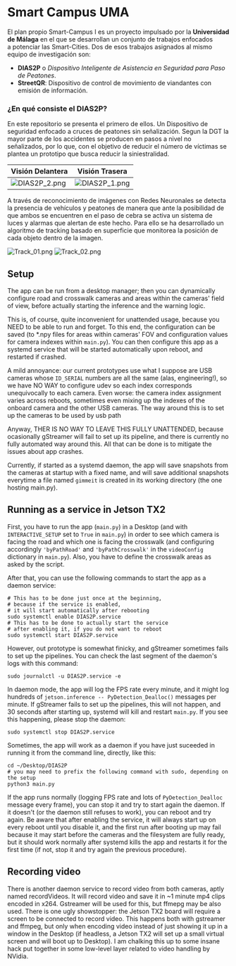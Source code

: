 # Smart Campus UMA

El plan propio Smart-Campus I es un proyecto impulsado por la **Universidad de Málaga**   en el que se desarrollan un conjunto de trabajos enfocados  
a potenciar las Smart-Cities. Dos de esos trabajos asignados al mismo equipo de investigación son:

- **DIAS2P** o *Dispositivo Inteligente de Asistencia en Seguridad para Paso de Peatones*.
- **StreetQR**: Dispositivo de control de movimiento de viandantes con emisión de información.

### ¿En qué consiste el DIAS2P?

En este repositorio se presenta el primero de ellos. Un Dispositivo de seguridad enfocado a cruces de peatones sin señalización.
Segun la DGT la mayor parte de los accidentes se producen en pasos a nivel no señalizados, por lo que, con el objetivo de reducir el número de víctimas
se plantea un prototipo que busca reducir la siniestralidad.

|  Visión Delantera  | Visión Trasera |
|---| --- |
|  ![DIAS2P_2.png](images/Design/DIAS2P_2.png) | ![DIAS2P_1.png](images/Design/DIAS2P_1.png) |



A través de reconocimiento de imágenes con Redes Neuronales se detecta la presencia de vehículos y peatones de manera que ante la posibilidad de
que ambos se encuentren en el paso de cebra se activa un sistema de luces y alarmas que alertan de este hecho. Para ello se ha desarrollado un algoritmo de
tracking basado en superficie que monitorea la posición de cada objeto dentro de la imagen.

![Track_01.png](images/Machine%20Learning/Track_01.png)
![Track_02.png](images/Machine%20Learning/Track_02.png)

## Setup

The app can be run from a desktop manager; then you can dynamically configure
road and crosswalk cameras and areas within the cameras' field of view, before
actually starting the inference and the warning logic.

This is, of course, quite inconvenient for unattended usage, because you NEED
to be able to run and forget. To this end, the configuration can be saved (to
*.npy files for areas within cameras' FOV and configuration values for camera
indexes within `main.py`). You can then configure this app as a systemd service
that will be started automatically upon reboot, and restarted if crashed.

A mild annoyance: our current prototypes use what I suppose are USB
cameras whose `ID_SERIAL` numbers are all the same (alas, engineering!),
so we have NO WAY to configure udev so each index corresponds unequivocally
to each camera. Even worse: the camera index assignment varies across reboots,
sometimes even mixing up the indexes of the onboard camera and the other USB
cameras. The way around this is to set up the cameras to be used by usb path

Anyway, THER IS NO WAY TO LEAVE THIS FULLY UNATTENDED, because ocasionally gStreamer
will fail to set up its pipeline, and there is currently no fully automated way around this.
All that can be done is to mitigate the issues about app crashes.

Currently, if started as a systemd daemon, the app will save snapshots from the
cameras at startup with a fixed name, and will save additional snapshots everytime
a file named `gimmeit` is created in its working directory (the one hosting main.py).

## Running as a service in Jetson TX2

First, you have to run the app (`main.py`) in a Desktop (and with `INTERACTIVE_SETUP` set to `True`
in `main.py`) in order to see which camera is facing the road and which one is facing the
crosswalk (and configuring accordingly `'byPathRoad'` and `'byPathCrosswalk'` in the `videoConfig`
dictionary in `main.py`). Also, you have to define the crosswalk areas as asked by the script.

After that, you can use the following commands to start the app as a daemon service:

```
# This has to be done just once at the beginning,
# because if the service is enabled,
# it will start automatically after rebooting
sudo systemctl enable DIAS2P.service
# This has to be done to actually start the service
# after enabling it, if you do not want to reboot
sudo systemctl start DIAS2P.service
```

However, out prototype is somewhat finicky, and gStreamer sometimes fails to set up the pipelines.
You can check the last segment of the daemon's logs with this command:

```
sudo journalctl -u DIAS2P.service -e
```

In daemon mode, the app will log the FPS rate every minute, and it might log hundreds of
`jetson.inference -- PyDetection_Dealloc()` messages per minute. If gStreamer fails to
set up the pipelines, this will not happen, and 30 seconds after starting up, systemd will
kill and restart `main.py`. If you see this happening, please stop the daemon:

```
sudo systemctl stop DIAS2P.service
```

Sometimes, the app will work as a daemon if you have just suceeded in running it from the command line, directly, like this:

```
cd ~/Desktop/DIAS2P
# you may need to prefix the following command with sudo, depending on the setup
python3 main.py
```

If the app runs normally (logging FPS rate and lots of `PyDetection_Dealloc` message every frame),
you can stop it and try to start again the daemon. If it doesn't (or the daemon still refuses
to work), you can reboot and try again. Be aware that after enabling the service, it will always
start up on every reboot until you disable it, and the first run after booting up may fail
because it may start before the cameras and the filesystem are fully ready,
but it should work normally after systemd kills the app and restarts it for the first time
(if not, stop it and try again the previous procedure).


## Recording video

There is another daemon service to record video from both cameras, aptly named recordVideos.
It will record video and save it in ~1 minute mp4 clips encoded in x264.
Gstreamer will be used for this, but ffmepg may be also used. There is one ugly showstopper:
the Jetson TX2 board will require a screen to be connected to record video.
This happens both with gstreamer and ffmpeg, but only when encoding video
instead of just showing it up in a window in the Desktop
(if headless, a Jetson TX2 will set up a small virtual screen and will boot up to Desktop).
I am chalking this up to some insane hack put together in some low-level layer related
to video handling by NVidia.


